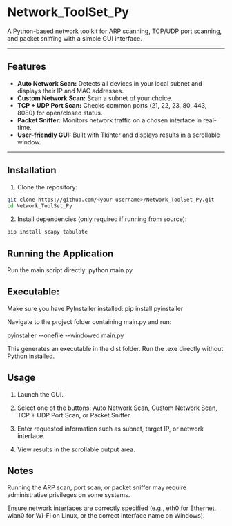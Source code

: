 # Network_ToolSet_Py
A Python-based network toolkit for ARP scanning, TCP/UDP port scanning, and packet sniffing with a simple GUI interface.

---

## Features

- **Auto Network Scan:** Detects all devices in your local subnet and displays their IP and MAC addresses.  
- **Custom Network Scan:** Scan a subnet of your choice.  
- **TCP + UDP Port Scan:** Checks common ports (21, 22, 23, 80, 443, 8080) for open/closed status.  
- **Packet Sniffer:** Monitors network traffic on a chosen interface in real-time.  
- **User-friendly GUI:** Built with Tkinter and displays results in a scrollable window.

---

## Installation

1. Clone the repository:

```bash
git clone https://github.com/<your-username>/Network_ToolSet_Py.git
cd Network_ToolSet_Py
```

2. Install dependencies (only required if running from source):
```markdown
pip install scapy tabulate
```

## Running the Application
Run the main script directly:
python main.py


## Executable:
  Make sure you have PyInstaller installed:
pip install pyinstaller

Navigate to the project folder containing main.py and run:

pyinstaller --onefile --windowed main.py

This generates an executable in the dist folder. Run the .exe directly without Python installed.


## Usage
 1. Launch the GUI.

2. Select one of the buttons: Auto Network Scan, Custom Network Scan, TCP + UDP Port Scan, or Packet Sniffer.

3. Enter requested information such as subnet, target IP, or network interface.

4. View results in the scrollable output area.


## Notes

Running the ARP scan, port scan, or packet sniffer may require administrative privileges on some systems.

Ensure network interfaces are correctly specified (e.g., eth0 for Ethernet, wlan0 for Wi-Fi on Linux, or the correct interface name on Windows).
